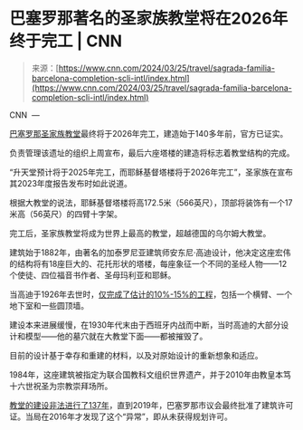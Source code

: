 <!--yml

category: 未分类

date: 2024-05-29 12:40:07

-->

# 巴塞罗那著名的圣家族教堂将在2026年终于完工 | CNN

> 来源：[https://www.cnn.com/2024/03/25/travel/sagrada-familia-barcelona-completion-scli-intl/index.html](https://www.cnn.com/2024/03/25/travel/sagrada-familia-barcelona-completion-scli-intl/index.html)

CNN  —

[巴塞罗那圣家族教堂](https://www.cnn.com/travel/article/sagrada-familia-penultimate-towers-completed-intl-scli/index.html)最终将于2026年完工，建造始于140多年前，官方已证实。

负责管理该遗址的组织上周宣布，最后六座塔楼的建造将标志着教堂结构的完成。

“升天堂预计将于2025年完工，而耶稣基督塔楼将于2026年完工”，圣家族在宣布其2023年度报告发布时如此说道。

根据大教堂的说法，耶稣基督塔楼将高172.5米（566英尺），顶部将装饰有一个17米高（56英尺）的四臂十字架。

完工后，圣家族教堂将成为世界上最高的教堂，超越德国的乌尔姆大教堂。

建筑始于1882年，由著名的加泰罗尼亚建筑师安东尼·高迪设计，他决定这座宏伟的结构将有18座巨大的、花托形状的塔楼，每座象征一个不同的圣经人物——12个使徒、四位福音书作者、圣母玛利亚和耶稣。

当高迪于1926年去世时，[仅完成了估计的10%-15%的工程](https://www.cnn.com/style/article/sagrada-familia-history-robots-test-of-time/index.html)，包括一个横臂、一个地下室和一些圆顶墙。

建设本来进展缓慢，在1930年代末由于西班牙内战而中断，当时高迪的大部分设计和模型——他的墓穴就在大教堂下面——都被摧毁了。

目前的设计基于幸存和重建的材料，以及对原始设计的重新想象和适应。

1984年，这座建筑被指定为联合国教科文组织世界遗产，并于2010年由教皇本笃十六世祝圣为宗教崇拜场所。

[教堂的建设非法进行了137年](https://www.cnn.com/travel/article/spain-sagrada-familia-permit-intl/index.html)，直到2019年，巴塞罗那市议会最终批准了建筑许可证。当局在2016年才发现了这个“异常”，即从未获得规划许可。
